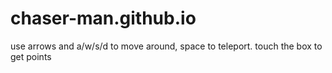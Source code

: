 # chaser-man.github.io
use arrows and a/w/s/d to move around, space to teleport. touch the box to get points
